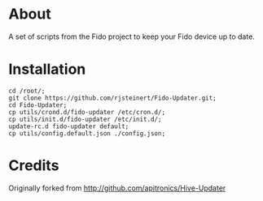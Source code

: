 # About

A set of scripts from the Fido project to keep your Fido device up to date.

# Installation

```
cd /root/;
git clone https://github.com/rjsteinert/Fido-Updater.git;
cd Fido-Updater;
cp utils/crond.d/fido-updater /etc/cron.d/;
cp utils/init.d/fido-updater /etc/init.d/;
update-rc.d fido-updater default;
cp utils/config.default.json ./config.json;
```

# Credits 
Originally forked from http://github.com/apitronics/Hive-Updater
